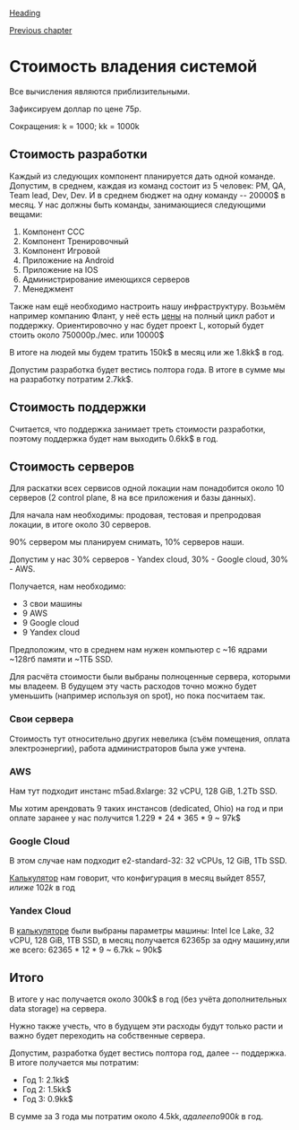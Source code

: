 [Heading](../heading.md)

[Previous chapter](15-risk-analysis.md)


# Стоимость владения системой

Все вычисления являются приблизительными.

Зафиксируем доллар по цене 75р.

Сокращения: k = 1000; kk = 1000k

## Стоимость разработки

Каждый из следующих компонент планируется дать одной команде. Допустим, в среднем, каждая из команд состоит из 5 человек: PM, QA, Team lead, Dev, Dev. И в среднем бюджет на одну команду -- 20000$ в месяц.
У нас должны быть команды, занимающиеся следующими вещами:
1. Компонент ССС
1. Компонент Тренировочный
1. Компонент Игровой
1. Приложение на Android
1. Приложение на IOS
1. Администрирование имеющихся серверов
1. Менеджмент


Также нам ещё необходимо настроить нашу инфраструктуру. Возьмём например компанию Флант, у неё есть [цены](https://flant.ru/services/devops-as-a-service) на полный цикл работ и поддержку. Ориентировочно у нас будет проект L, который будет стоить около 750000р./мес. или 10000$


В итоге на людей мы будем тратить 150k$ в месяц или же 1.8kk$ в год.

Допустим разработка будет вестись полтора года. В итоге в сумме мы на разработку потратим 2.7kk$.



## Стоимость поддержки

Считается, что поддержка занимает треть стоимости разработки, поэтому поддержка будет нам выходить 0.6kk$ в год.

## Стоимость серверов


Для раскатки всех сервисов одной локации нам понадобится около 10 серверов (2 control plane, 8 на все приложения и базы данных).

Для начала нам необходимы: продовая, тестовая и препродовая локации, в итоге около 30 серверов.

90% сервером мы планируем снимать, 10% серверов наши.

Допустим у нас 30% серверов - Yandex cloud, 30% - Google cloud, 30% - AWS.

Получается, нам необходимо:

* 3 свои машины
* 9 AWS
* 9 Google cloud
* 9 Yandex cloud

Предположим, что в среднем нам нужен компьютер с ~16 ядрами ~128гб памяти и ~1ТБ SSD.

Для расчёта стоимости были выбраны полноценные сервера, которыми мы владеем. В будущем эту часть расходов точно можно будет уменьшить (например используя on spot), но пока посчитаем так.

### Свои сервера

Стоимость тут относительно других невелика (съём помещения, оплата электроэнергии), работа администраторов была уже учтена.


### AWS

Нам тут подходит инстанс m5ad.8xlarge: 32 vCPU, 128 GiB, 1.2Tb SSD.

Мы хотим арендовать 9 таких инстансов (dedicated, Ohio) на год и при оплате заранее у нас получится 1.229 * 24 * 365 * 9 ~ 97k$


### Google Cloud

В этом случае нам подходит e2-standard-32: 32 vCPUs, 12 GiB, 1Tb SSD.

[Калькулятор](https://cloud.google.com/products/calculator) нам говорит, что конфигурация в месяц выйдет 8557$, или же ~ 102k$ в год

### Yandex Cloud

В [калькуляторе](https://cloud.yandex.ru/services/compute) были выбраны параметры машины: Intel Ice Lake, 32 vCPU, 128 GiB, 1TB SSD, в месяц получается 62365р за одну машину,или же всего: 62365 * 12 * 9 ~ 6.7kk ~ 90k$


## Итого

В итоге у нас получается около 300k$ в год (без учёта дополнительных data storage) на сервера.

Нужно также учесть, что в будущем эти расходы будут только расти и важно будет переходить на собственные сервера.


Допустим, разработка будет вестись полтора год, далее -- поддержка.
В итоге получается мы потратим:
* Год 1: 2.1kk$
* Год 2: 1.5kk$
* Год 3: 0.9kk$

В сумме за 3 года мы потратим около 4.5kk$, а далее по 900k$ в год.
